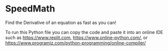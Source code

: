 # SpeedMath
Find the Derivative of an equation as fast as you can!

To run this Python file you can copy the code and paste it into an online IDE such as https://www.replit.com, https://www.online-python.com/, or https://www.programiz.com/python-programming/online-compiler/
